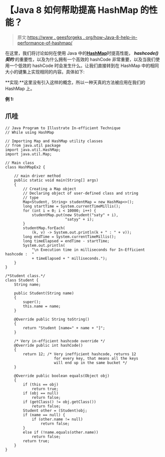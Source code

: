 # 【Java 8 如何帮助提高 HashMap 的性能？

> 原文:[https://www . geesforgeks . org/how-Java-8-help-in-performance-of-hashmap/](https://www.geeksforgeeks.org/how-java-8-helps-in-improving-performance-of-hashmap/)

在这里，我们将讨论如何在使用 Java 中的[**HashMap**](https://www.geeksforgeeks.org/java-util-hashmap-in-java-with-examples/)时提高性能， ***hashcode()契约*** 的重要性，以及为什么拥有一个高效的 hashCode 非常重要，以及当我们使用一个低效的 hashCode 时会发生什么。让我们直接转到在 HashMap 中的相同大小的键集上实现相同的内容。具体如下:

**实现:**这里没有引入这样的概念，所以一种天真的方法被应用在我们的 HashMap 上。

**例 1:**

## 爪哇

```
// Java Program to Illustrate In-efficient Technique
// While using HashMap

// Importing Map and HashMap utility classes
// from java.util package
import java.util.HashMap;
import java.util.Map;

// Main class
class HashMapEx2 {

    // main driver method
    public static void main(String[] args)
    {
        // Creating a Map object
        // Declaring object of user-defined class and string
        // type
        Map<Student, String> studentMap = new HashMap<>();
        long startTime = System.currentTimeMillis();
        for (int i = 0; i < 10000; i++) {
            studentMap.put(new Student("saty" + i),
                           "satyy" + i);
        }
        studentMap.forEach(
            (k, v) -> System.out.println(k + " : " + v));
        long endTime = System.currentTimeMillis();
        long timeElapsed = endTime - startTime;
        System.out.println(
            "\n Execution time in milliseconds for In-Efficient hashcode :  "
            + timeElapsed + " milliseconds.");
    }
}

/*Student class.*/
class Student {
    String name;

    public Student(String name)
    {
        super();
        this.name = name;
    }

    @Override public String toString()
    {
        return "Student [name=" + name + "]";
    }

    /* Very in-efficient hashcode override */
    @Override public int hashCode()
    {
        return 12; /* Very inefficient hashcode, returns 12
                      for every key, that means all the keys 
                      will end up in the same bucket */
    }

    @Override public boolean equals(Object obj)
    {
        if (this == obj)
            return true;
        if (obj == null)
            return false;
        if (getClass() != obj.getClass())
            return false;
        Student other = (Student)obj;
        if (name == null) {
            if (other.name != null)
                return false;
        }
        else if (!name.equals(other.name))
            return false;
        return true;
    }
}
```
